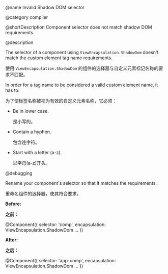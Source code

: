 @name Invalid Shadow DOM selector

@category compiler

@shortDescription Component selector does not match shadow DOM requirements

@description

The selector of a component using `ViewEncapsulation.ShadowDom` doesn't match the custom element tag name requirements.

使用 `ViewEncapsulation.ShadowDom` 的组件的选择器与自定义元素标记名称的要求不匹配。

In order for a tag name to be considered a valid custom element name, it has to:

为了使标签名称被视为有效的自定义元素名称，它必须：

* Be in lower case.

  是小写的。

* Contain a hyphen.

  包含连字符。

* Start with a letter (a-z).

  以字母(a-z)开头。

@debugging

Rename your component's selector so that it matches the requirements.

重命名组件的选择器，使其符合要求。

**Before:**

**之前：**

<code-example format="typescript" language="typescript">

&commat;Component({
  selector: 'comp',
  encapsulation: ViewEncapsulation.ShadowDom
  &hellip;
})

</code-example>

**After:**

**之后：**

<code-example format="typescript" language="typescript">

&commat;Component({
  selector: 'app-comp',
  encapsulation: ViewEncapsulation.ShadowDom
  &hellip;
})

</code-example>